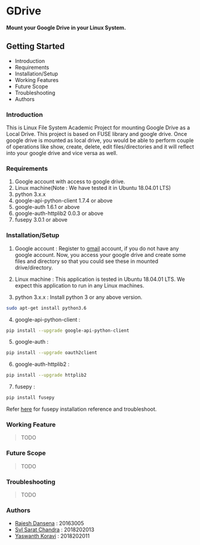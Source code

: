 # GDrive

**Mount your Google Drive in your Linux System.**

## Getting Started
* Introduction
* Requirements
* Installation/Setup
* Working Features
* Future Scope
* Troubleshooting
* Authors

### Introduction
This is Linux File System Academic Project for mounting Google Drive as a Local Drive.
This project is based on FUSE library and google drive. Once google drive is mounted as local drive, 
you would be able to perform couple of operations like show, create, delete, edit files/directories 
and it will reflect into your google drive and vice versa as well.

### Requirements

1. Google account with access to google drive.
2. Linux machine(Note : We have tested it in Ubuntu 18.04.01 LTS)
3. python                   3.x.x
4. google-api-python-client	1.7.4 or above
5. google-auth	            1.6.1 or above
6. google-auth-httplib2	    0.0.3 or above
7. fusepy                   3.0.1 or above

### Installation/Setup

1. Google account : Register to [gmail](https://www.google.com/gmail/) account, if you do not have any google account. Now, you access your google drive and 
create some files and directory so that you could see these in mounted drive/directory.

2. Linux machine : This application is tested in Ubuntu 18.04.01 LTS. We expect this application to run in any Linux machines.

3. python 3.x.x : Install python 3 or any above version.
```bash
sudo apt-get install python3.6
```

4. google-api-python-client	:
```bash
pip install --upgrade google-api-python-client
```
5. google-auth :
```bash
pip install --upgrade oauth2client
```

6. google-auth-httplib2 :
```bash
pip install --upgrade httplib2
```

7. fusepy :
```bash
pip install fusepy
```
Refer [here](https://pypi.org/project/fusepy/) for fusepy installation reference and troubleshoot.

### Working Feature
> TODO
### Future Scope
> TODO
### Troubleshooting
> TODO
### Authors

* [Rajesh Dansena](https://github.com/rajedan) : 20163005
* [Svl Sarat Chandra](https://github.com/saratIIIT) : 2018202013
* [Yaswanth Koravi](https://github.com/yaswanthkoravi) : 2018202011

